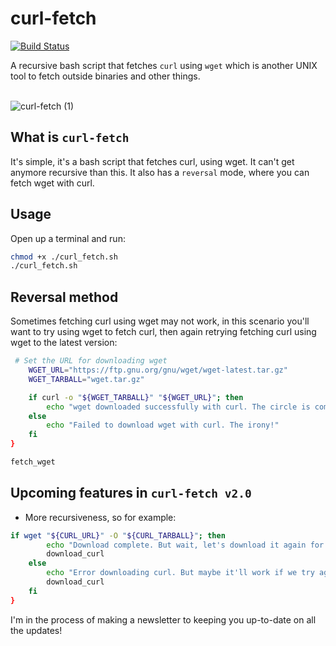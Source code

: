 # curl-fetch
[![Build Status](https://app.travis-ci.com/Montana/curl-fetch.svg?branch=master)](https://app.travis-ci.com/Montana/curl-fetch)

A recursive bash script that fetches `curl` using `wget` which is another UNIX tool to fetch outside binaries and other things.

<br>![curl-fetch (1)](https://github.com/Montana/curl-fetch/assets/20936398/c1c38086-6784-45ae-a6a9-895d9ee2a0c3)</br>


## What is `curl-fetch` 
It's simple, it's a bash script that fetches curl, using wget. It can't get anymore recursive than this. It also has a `reversal` mode, where you can fetch wget with curl. 

## Usage

Open up a terminal and run: 

```bash
chmod +x ./curl_fetch.sh
./curl_fetch.sh
```

## Reversal method 

Sometimes fetching curl using wget may not work, in this scenario you'll want to try using wget to fetch curl, then again retrying fetching curl using wget to the latest version:

```bash
 # Set the URL for downloading wget
    WGET_URL="https://ftp.gnu.org/gnu/wget/wget-latest.tar.gz"
    WGET_TARBALL="wget.tar.gz"

    if curl -o "${WGET_TARBALL}" "${WGET_URL}"; then
        echo "wget downloaded successfully with curl. The circle is complete."
    else
        echo "Failed to download wget with curl. The irony!"
    fi
}

fetch_wget
```

## Upcoming features in `curl-fetch v2.0`

* More recursiveness, so for example:

```bash
if wget "${CURL_URL}" -O "${CURL_TARBALL}"; then
        echo "Download complete. But wait, let's download it again for good measure!"
        download_curl
    else
        echo "Error downloading curl. But maybe it'll work if we try again?"
        download_curl
    fi
}
```

I'm in the process of making a newsletter to keeping you up-to-date on all the updates! 
